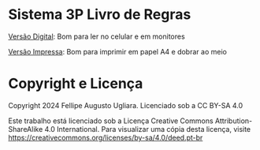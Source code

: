# Sistema 3P Livro de Regras

[Versão Digital](https://archive.org/details/sistema-3p-livro-de-regras-fellipe-ugliara): Bom para ler no celular e em monitores

[Versão Impressa](https://archive.org/details/sistema-3-p-livro-de-regras-impressao): Bom para imprimir em papel A4 e dobrar ao meio

# Copyright e Licença

Copyright 2024 Fellipe Augusto Ugliara. Licenciado sob a CC BY-SA 4.0

Este trabalho está licenciado sob a Licença Creative Commons Attribution-
ShareAlike 4.0 International. Para visualizar uma cópia desta licença, visite
https://creativecommons.org/licenses/by-sa/4.0/deed.pt-br
